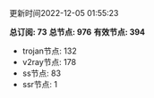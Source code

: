 更新时间2022-12-05 01:55:23

**总订阅: 73**
**总节点: 976**
**有效节点: 394**
- trojan节点: 132
- v2ray节点: 178
- ss节点: 83
- ssr节点: 1
